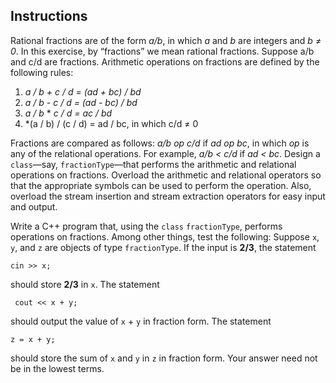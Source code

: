 ## Instructions ##
Rational fractions are of the form *a/b*, in which *a* and *b* are integers and *b &#8800; 0*.  In this
exercise, by “fractions” we mean rational fractions. Suppose a/b and c/d are fractions.
Arithmetic operations on fractions are defined by the following rules:

1. *a / b + c / d = (ad + bc) / bd*
2. *a / b - c / d = (ad - bc) / bd*
3. *a / b*  \*  *c / d = ac / bd*
4. *(a / b) / (c / d) = ad / bc, in which c/d &#8800; 0


Fractions are compared as follows: *a/b op c/d* if *ad op bc*, in which *op* is any of the relational operations. For example, *a/b < c/d* if *ad < bc*. Design a `class`—say, `fractionType`—that performs the arithmetic and relational operations on fractions. Overload the arithmetic and relational operators so that the appropriate symbols can be used to perform the operation. Also, overload the stream insertion and stream extraction operators for easy input and output.

Write a C++ program that, using the `class` `fractionType`, performs operations on fractions.
Among other things, test the following: Suppose `x`, `y`, and `z` are objects of type `fractionType`. If the input is **2/3**, the statement

    cin >> x;
should store **2/3** in `x`. The statement

     cout << x + y;
should output the value of `x` + `y` in fraction form. The statement

    z = x + y;

should store the sum of `x` and `y` in `z` in fraction form. Your answer need not be in
the lowest terms.